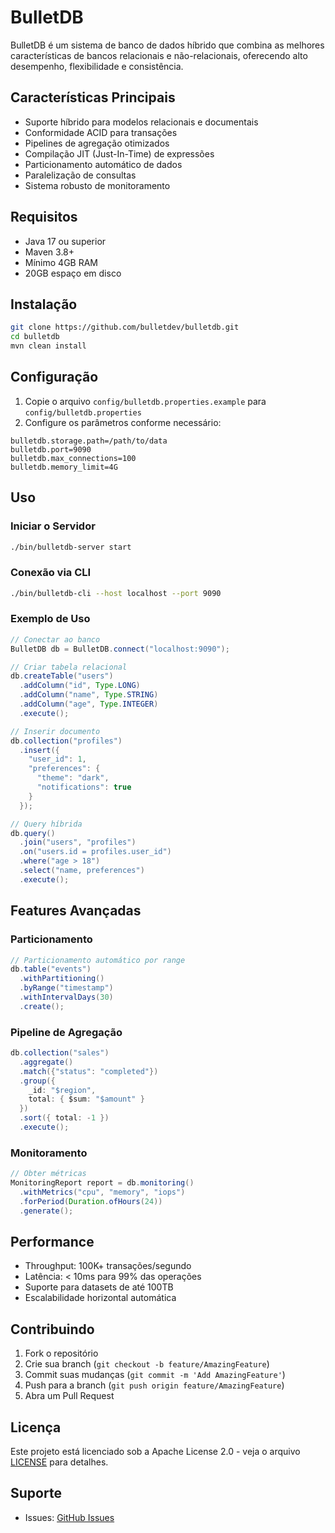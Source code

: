 # BulletDB

BulletDB é um sistema de banco de dados híbrido que combina as melhores características de bancos relacionais e não-relacionais, oferecendo alto desempenho, flexibilidade e consistência.

## Características Principais

- Suporte híbrido para modelos relacionais e documentais
- Conformidade ACID para transações
- Pipelines de agregação otimizados
- Compilação JIT (Just-In-Time) de expressões
- Particionamento automático de dados
- Paralelização de consultas
- Sistema robusto de monitoramento

## Requisitos

- Java 17 ou superior
- Maven 3.8+
- Mínimo 4GB RAM
- 20GB espaço em disco

## Instalação

```bash
git clone https://github.com/bulletdev/bulletdb.git
cd bulletdb
mvn clean install
```

## Configuração

1. Copie o arquivo `config/bulletdb.properties.example` para `config/bulletdb.properties`
2. Configure os parâmetros conforme necessário:
```properties
bulletdb.storage.path=/path/to/data
bulletdb.port=9090
bulletdb.max_connections=100
bulletdb.memory_limit=4G
```

## Uso

### Iniciar o Servidor

```bash
./bin/bulletdb-server start
```

### Conexão via CLI

```bash
./bin/bulletdb-cli --host localhost --port 9090
```

### Exemplo de Uso

```java
// Conectar ao banco
BulletDB db = BulletDB.connect("localhost:9090");

// Criar tabela relacional
db.createTable("users")
  .addColumn("id", Type.LONG)
  .addColumn("name", Type.STRING)
  .addColumn("age", Type.INTEGER)
  .execute();

// Inserir documento
db.collection("profiles")
  .insert({
    "user_id": 1,
    "preferences": {
      "theme": "dark",
      "notifications": true
    }
  });

// Query híbrida
db.query()
  .join("users", "profiles")
  .on("users.id = profiles.user_id")
  .where("age > 18")
  .select("name, preferences")
  .execute();
```

## Features Avançadas

### Particionamento

```java
// Particionamento automático por range
db.table("events")
  .withPartitioning()
  .byRange("timestamp")
  .withIntervalDays(30)
  .create();
```

### Pipeline de Agregação

```java
db.collection("sales")
  .aggregate()
  .match({"status": "completed"})
  .group({
    _id: "$region",
    total: { $sum: "$amount" }
  })
  .sort({ total: -1 })
  .execute();
```

### Monitoramento

```java
// Obter métricas
MonitoringReport report = db.monitoring()
  .withMetrics("cpu", "memory", "iops")
  .forPeriod(Duration.ofHours(24))
  .generate();
```

## Performance

- Throughput: 100K+ transações/segundo
- Latência: < 10ms para 99% das operações
- Suporte para datasets de até 100TB
- Escalabilidade horizontal automática

## Contribuindo

1. Fork o repositório
2. Crie sua branch (`git checkout -b feature/AmazingFeature`)
3. Commit suas mudanças (`git commit -m 'Add AmazingFeature'`)
4. Push para a branch (`git push origin feature/AmazingFeature`)
5. Abra um Pull Request

## Licença

Este projeto está licenciado sob a Apache License 2.0 - veja o arquivo [LICENSE](LICENSE) para detalhes.

## Suporte

- Issues: [GitHub Issues](https://github.com/bulletdev/bulletdb/issues)
